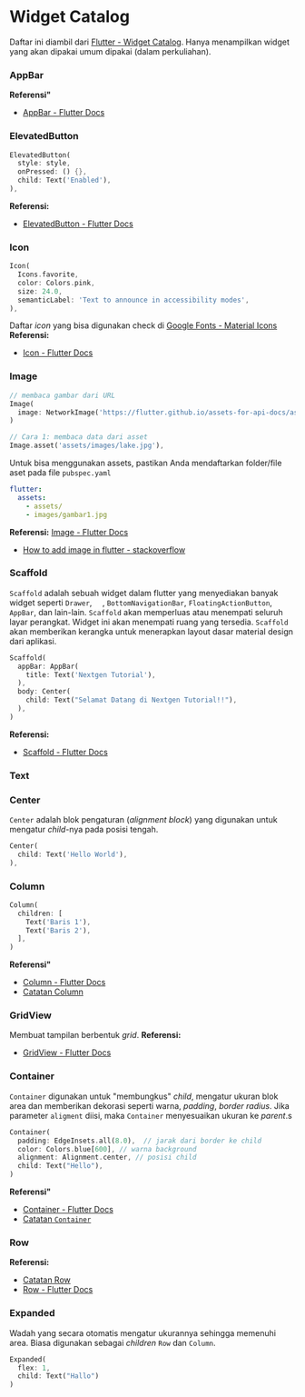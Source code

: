 # Widget Catalog
Daftar ini diambil dari [Flutter - Widget Catalog](https://docs.flutter.dev/ui/widgets). Hanya menampilkan widget yang akan dipakai umum dipakai (dalam perkuliahan).

### AppBar

**Referensi"**
- [AppBar - Flutter Docs](https://api.flutter.dev/flutter/material/AppBar-class.html)


### ElevatedButton
```dart
ElevatedButton(
  style: style,
  onPressed: () {},
  child: Text('Enabled'),
),
```
**Referensi:**
- [ElevatedButton -  Flutter Docs](https://api.flutter.dev/flutter/material/ElevatedButton-class.html)

### Icon
```dart
Icon(
  Icons.favorite,
  color: Colors.pink,
  size: 24.0,
  semanticLabel: 'Text to announce in accessibility modes',
),
```
Daftar _icon_ yang bisa digunakan check di [Google Fonts - Material Icons](https://fonts.google.com/icons)
**Referensi:**
- [Icon - Flutter Docs](https://api.flutter.dev/flutter/widgets/Icon-class.html)


### Image
```dart
// membaca gambar dari URL
Image(
  image: NetworkImage('https://flutter.github.io/assets-for-api-docs/assets/widgets/owl.jpg'),
)
```
```dart
// Cara 1: membaca data dari asset
Image.asset('assets/images/lake.jpg'),
```

Untuk bisa menggunakan assets, pastikan Anda mendaftarkan folder/file aset pada file `pubspec.yaml`
```yaml
flutter:
  assets:
    - assets/
    - images/gambar1.jpg
```

**Referensi:**
[Image - Flutter Docs](https://api.flutter.dev/flutter/widgets/Image-class.html)
- [How to add image in flutter - stackoverflow](https://stackoverflow.com/questions/50903106/how-to-add-image-in-flutter)

### Scaffold
`Scaffold` adalah sebuah widget dalam flutter yang menyediakan banyak widget seperti `Drawer`, `  `, `BottomNavigationBar`, `FloatingActionButton`, `AppBar`, dan lain-lain. `Scaffold` akan memperluas atau menempati seluruh layar perangkat. Widget ini akan menempati ruang yang tersedia. `Scaffold` akan memberikan kerangka untuk menerapkan layout dasar material design dari aplikasi.
```dart
Scaffold(
  appBar: AppBar(
    title: Text('Nextgen Tutorial'),
  ),
  body: Center(
    child: Text("Selamat Datang di Nextgen Tutorial!!"),
  ),
)
```
**Referensi:**
- [Scaffold - Flutter Docs](https://api.flutter.dev/flutter/material/Scaffold-class.html?)

### Text

### Center
`Center` adalah blok pengaturan (_alignment block_) yang digunakan untuk mengatur _child_-nya pada posisi tengah.

```dart
Center(
  child: Text('Hello World'),
),
```

### Column
```dart
Column(
  children: [
    Text('Baris 1'),
    Text('Baris 2'),
  ],
) 
```
**Referensi"**
- [Column - Flutter Docs](https://api.flutter.dev/flutter/widgets/Column-class.html)
- [Catatan Column](column.md)


### GridView
Membuat tampilan berbentuk _grid_.
**Referensi:**
- [GridView - Flutter Docs](https://api.flutter.dev/flutter/material/GridView-class.html?)

### Container
`Container` digunakan untuk "membungkus" _child_, mengatur ukuran blok area dan memberikan dekorasi seperti warna, _padding_, _border radius_.
Jika parameter `aligment` diisi, maka `Container` menyesuaikan ukuran ke _parent_.s
```dart
Container(
  padding: EdgeInsets.all(8.0),  // jarak dari border ke child
  color: Colors.blue[600], // warna background
  alignment: Alignment.center, // posisi child
  child: Text("Hello"),
)
```

**Referensi"**
- [Container - Flutter Docs](https://api.flutter.dev/flutter/widgets/Container-class.html)
- [Catatan `Container`](container.md)

### Row
**Referensi:**
- [Catatan Row](row.md)
- [Row - Flutter Docs](https://api.flutter.dev/flutter/widgets/Row-class.html)

### Expanded
Wadah yang secara otomatis mengatur ukurannya sehingga memenuhi area. Biasa digunakan sebagai _children_ `Row` dan `Column`.
```dart
Expanded(
  flex: 1,
  child: Text("Hallo")
)
```
